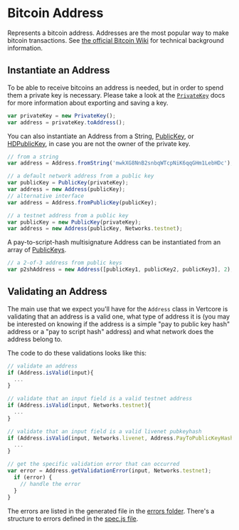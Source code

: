 # Bitcoin Address
Represents a bitcoin address. Addresses are the most popular way to make bitcoin transactions. See [the official Bitcoin Wiki](https://en.bitcoin.it/wiki/Address) for technical background information.

## Instantiate an Address
To be able to receive bitcoins an address is needed, but in order to spend them a private key is necessary. Please take a look at the [`PrivateKey`](privatekey.md) docs for more information about exporting and saving a key.  

```javascript
var privateKey = new PrivateKey();
var address = privateKey.toAddress();
```

You can also instantiate an Address from a String, [PublicKey](publickey.md), or [HDPublicKey](hierarchical.md), in case you are not the owner of the private key.

```javascript
// from a string
var address = Address.fromString('mwkXG8NnB2snbqWTcpNiK6qqGHm1LebHDc');

// a default network address from a public key
var publicKey = PublicKey(privateKey);
var address = new Address(publicKey);
// alternative interface
var address = Address.fromPublicKey(publicKey);

// a testnet address from a public key
var publicKey = new PublicKey(privateKey);
var address = new Address(publicKey, Networks.testnet);
```

A pay-to-script-hash multisignature Address can be instantiated from an array of [PublicKeys](publickey.md).

```javascript
// a 2-of-3 address from public keys
var p2shAddress = new Address([publicKey1, publicKey2, publicKey3], 2);
```

## Validating an Address
The main use that we expect you'll have for the `Address` class in Vertcore is validating that an address is a valid one, what type of address it is (you may be interested on knowing if the address is a simple "pay to public key hash" address or a "pay to script hash" address) and what network does the address belong to.

The code to do these validations looks like this:

```javascript
// validate an address
if (Address.isValid(input){
  ...
}

// validate that an input field is a valid testnet address
if (Address.isValid(input, Networks.testnet){
  ...
}

// validate that an input field is a valid livenet pubkeyhash
if (Address.isValid(input, Networks.livenet, Address.PayToPublicKeyHash){
  ...
}

// get the specific validation error that can occurred
var error = Address.getValidationError(input, Networks.testnet);
  if (error) {
    // handle the error
  }
}
```

The errors are listed in the generated file in the [errors folder](https://github.com/Cubey2019/vertcore/tree/master/lib/errors). There's a structure to errors defined in the [spec.js file](https://github.com/Cubey2019/vertcore/tree/master/lib/errors/spec.js).
